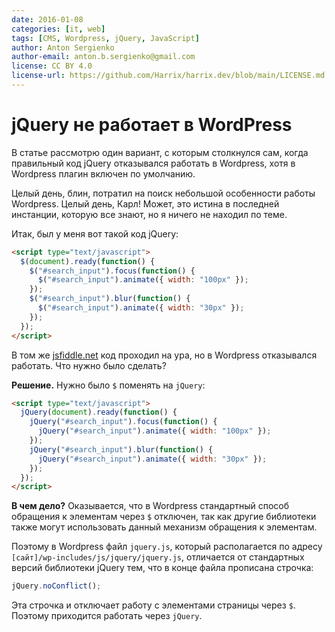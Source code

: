 ```yaml
---
date: 2016-01-08
categories: [it, web]
tags: [CMS, Wordpress, jQuery, JavaScript]
author: Anton Sergienko
author-email: anton.b.sergienko@gmail.com
license: CC BY 4.0
license-url: https://github.com/Harrix/harrix.dev/blob/main/LICENSE.md
---
```


# jQuery не работает в WordPress

В статье рассмотрю один вариант, с которым столкнулся сам, когда правильный код jQuery отказывался работать в Wordpress, хотя в Wordpress плагин включен по умолчанию.

Целый день, блин, потратил на поиск небольшой особенности работы Wordpress. Целый день, Карл! Может, это истина в последней инстанции, которую все знают, но я ничего не находил по теме.

Итак, был у меня вот такой код jQuery:

```html
<script type="text/javascript">
  $(document).ready(function() {
    $("#search_input").focus(function() {
      $("#search_input").animate({ width: "100px" });
    });
    $("#search_input").blur(function() {
      $("#search_input").animate({ width: "30px" });
    });
  });
</script>
```

В том же [jsfiddle.net](https:\jsfiddle.net) код проходил на ура, но в Wordpress отказывался работать. Что нужно было сделать?

**Решение.** Нужно было `$` поменять на `jQuery`:

```html
<script type="text/javascript">
  jQuery(document).ready(function() {
    jQuery("#search_input").focus(function() {
      jQuery("#search_input").animate({ width: "100px" });
    });
    jQuery("#search_input").blur(function() {
      jQuery("#search_input").animate({ width: "30px" });
    });
  });
</script>
```

**В чем дело?** Оказывается, что в Wordpress стандартный способ обращения к элементам через `$` отключен, так как другие библиотеки также могут использовать данный механизм обращения к элементам.

Поэтому в Wordpress файл `jquery.js`, который располагается по адресу `[сайт]/wp-includes/js/jquery/jquery.js`, отличается от стандартных версий библиотеки jQuery тем, что в конце файла прописана строчка:

```js
jQuery.noConflict();
```

Эта строчка и отключает работу с элементами страницы через `$`. Поэтому приходится работать через `jQuery`.
